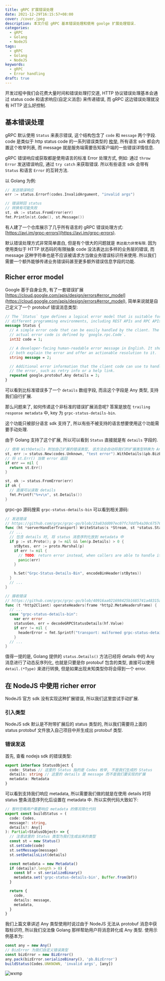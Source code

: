 ```yaml
---
title: gRPC 扩展错误处理
date: 2021-12-29T16:15:57+08:00
cover: /cover.jpeg
description: 本文介绍 gRPC 基本错误处理和使用 goolge 扩展处理错误.
categories:
  - gRPC
  - Golang
  - NodeJS
tags:
  - gRPC
  - Golang
  - NodeJS
keywords:
  - gRPC
  - Error handling
draft: true
---
```


开发过程中我们会花费大量时间和错误处理打交道, HTTP 协议错误处理基本会通过 status code 和请求响应(自定义消息) 来传递错误, 而 gRPC 这边错误处理就没有 HTTP 这么好控制.

<!--more-->

## 基本错误处理

gRPC 默认使用 `Status` 来表示错误, 这个结构包含了 `code` 和 `message` 两个字段. code 是类似于 http status code 的一系列错误类型的 [枚举](https://grpc.io/docs/guides/error/#error-status-codes), 所有语言 sdk 都会内置这个枚举列表, 而 message 就是服务端需要告知客户端的一些错误详情信息.

gRPC 错误响应或获取都是使用语言的标准 Error 处理方式, 例如: 通过 `throw Error` 发送错误响应, 通过 `try catch` 来获取错误. 所以有些语言 sdk 会带有 `Status` 和语言 `Error` 的互转方法.

以 Golang 为例:

```go
// 发送错误响应
err := status.Errorf(codes.InvalidArgument, "invalid args")

// 错误转回 status
// 转换有可能失败
st, ok := status.FromError(err)
fmt.Println(st.Code(), st.Message())
```

有人建了一个仓库展示了几乎所有语言的 gRPC 错误处理方式: [https://avi.im/grpc-errors](https://avi.im/grpc-errors).

默认错误处理方式非常简单直白, 但是有个很大的问题就是 `表达能力非常有限`. 因为使用类似于 HTTP 状态码的有限抽象 code 没法表达出多样的业务层的错误, 而 message 这种字符串也是不应该被请求方当做业务错误标识符来使用. 所以我们需要一个额外能够传递业务错误码甚至更多额外错误信息字段的功能.

## Richer error model

Google 基于自身业务, 有了一套错误扩展 [https://cloud.google.com/apis/design/errors#error_model](https://cloud.google.com/apis/design/errors#error_model), 简单来说就是自己定义了一个 protobuf 错误消息类型:

```protobuf
// The `Status` type defines a logical error model that is suitable for
// different programming environments, including REST APIs and RPC APIs.
message Status {
  // A simple error code that can be easily handled by the client. The
  // actual error code is defined by `google.rpc.Code`.
  int32 code = 1;

  // A developer-facing human-readable error message in English. It should
  // both explain the error and offer an actionable resolution to it.
  string message = 2;

  // Additional error information that the client code can use to handle
  // the error, such as retry info or a help link.
  repeated google.protobuf.Any details = 3;
}
```

可以看到比标准错误多了一个 `details` 数组字段, 而且这个字段是 Any 类型, 支持我们自行扩展.

那么问题来了, 如何传递这个非标准的错误扩展消息呢? 答案是放在 `trailing response metadata` 中, key 为 `grpc-status-details-bin`.

这个功能只被部分语言 sdk 支持了, 所以有些不被支持的语言想要使用这个功能需要手动处理.

由于 Golang 支持了这个扩展, 所以可以看到 `Status` 直接就是有 `details` 字段的.

```go
// 使用 WithDetails 附加自己扩展的错误类型, 该方法会自动将我们的扩展类型转换为 Any 类型
st, err := status.New(codes.Unknown, "test error").WithDetails(&pb.BizError{})
// 将 st.Err() 当做 error 返回
if err == nil {
  return st.Err()
}

st, ok := status.FromError(err)
if ok {
  // 直接可以读取 details
  fmt.Printf("%+v\n", st.Details())
}
```

grpc-go 源码搜索 `grpc-status-details-bin` 可以看到相关源码:

```go
// 发送错误
// https://github.com/grpc/grpc-go/blob/23a83dd097ec07fc7ddfb4a30c675763e4972ba4/internal/transport/handler_server.go#L205
func (ht *serverHandlerTransport) WriteStatus(s *Stream, st *status.Status) error {
  // ...
  // 包含 details 时, 将 status 消息序列化放到 metadata 中
  if p := st.Proto(); p != nil && len(p.Details) > 0 {
    stBytes, err := proto.Marshal(p)
    if err != nil {
      // TODO: return error instead, when callers are able to handle it.
      panic(err)
    }

    h.Set("Grpc-Status-Details-Bin", encodeBinHeader(stBytes))
  }
  // ...
}

// 接收错误
// https://github.com/grpc/grpc-go/blob/40916aa021698425b1685741a48315a4c675bc92/internal/transport/http2_client.go#L1343
func (t *http2Client) operateHeaders(frame *http2.MetaHeadersFrame) {
  // ...
  case "grpc-status-details-bin":
    var err error
    statusGen, err = decodeGRPCStatusDetails(hf.Value)
    if err != nil {
      headerError = fmt.Sprintf("transport: malformed grpc-status-details-bin: %v", err)
    }
  // ...
}
```

值得一提的是, Golang 提供的 `status.Details()` 方法已经将 details 中的 Any 消息进行了动态反序列化, 也就是只要是你 protobuf 包含的类型, 直接可以使用 `detail.(*Type)` 来进行转换, 但是如果出现未知类型你将会得到一个 error.

## 在 NodeJS 中使用 richer error

NodeJS 官方 sdk 没有实现这种扩展错误, 所以我们这里尝试手动扩展.

### 引入类型

NodeJS sdk 默认是不附带扩展后的 status 类型的, 所以我们需要将上面的 status protobuf 文件放入自己项目中并生成出 protobuf 类型.

### 错误发送

首先, 查看 nodejs sdk 的错误类型:

```ts
export interface StatusObject {
  code: Status // 这里的 Status 指的是 Codes 枚举, 不是我们生成的 Status
  details: string // 这里的 details 是 message 而不是我们要实现的扩展
  metadata: Metadata
}
```

可以看到支持我们响应 metadata, 所以需要我们做的就是在使用 details 时将 status 整条消息序列化后设置在 metadata 中. 所以实例代码大致如下:

```ts
// 暂时忽略用户需要响应 metadata 的情况简化代码
export const buildStatus = (
  code: Codes,
  message?: string,
  details?: Any[]
): Partial<StatusObject> => {
  // 注意这里的 Status 类型为我们生成出来的类型
  const st = new Status()
  st.setCode(code)
  st.setMessage(message)
  st.setDetailsList(details)

  const metadata = new Metadata()
  if (details?.length > 0) {
    const bf = st.serializeBinary()
    metadata.set('grpc-status-details-bin', Buffer.from(bf))
  }

  return {
    code,
    details: message,
    metadata,
  }
}
```

我们上篇文章讲述 Any 类型使用时说过由于 NodeJS 无法从 protobuf 消息中获取标识符, 所以我们没法像 Golang 那样帮助用户将消息转化成 Any 类型. 使用示例基本为:

```ts
const any = new Any()
// BizError 为我们自定义错误类型
const bizError = new BizError()
any.pack(bizError.serializeBinary(), 'pb.BizError')
buildStatus(Codes.UNKNOWN, 'invalid args', [any])
```

![wxmp](/wxmp_tiny_1.png)
